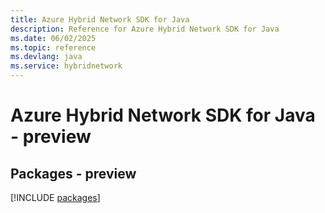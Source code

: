 ```yaml
---
title: Azure Hybrid Network SDK for Java
description: Reference for Azure Hybrid Network SDK for Java
ms.date: 06/02/2025
ms.topic: reference
ms.devlang: java
ms.service: hybridnetwork
---
```

# Azure Hybrid Network SDK for Java - preview
## Packages - preview
[!INCLUDE [packages](hybrid-network-index.md)]